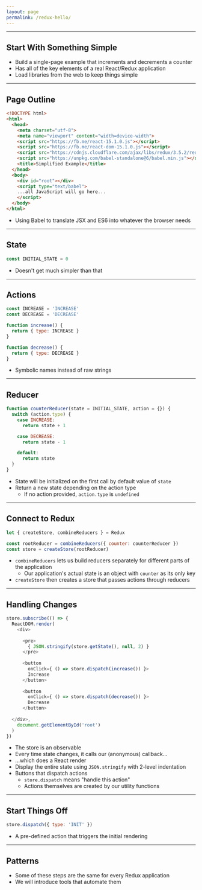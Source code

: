 ```yaml
---
layout: page
permalink: /redux-hello/
---
```


---

## Start With Something Simple

- Build a single-page example that increments and decrements a counter
- Has all of the key elements of a real React/Redux application
- Load libraries from the web to keep things simple

---

## Page Outline

```html
<!DOCTYPE html>
<html>
  <head>
    <meta charset="utf-8">
    <meta name="viewport" content="width=device-width">
    <script src="https://fb.me/react-15.1.0.js"></script>
    <script src="https://fb.me/react-dom-15.1.0.js"></script>
    <script src="https://cdnjs.cloudflare.com/ajax/libs/redux/3.5.2/redux.js"></script>
    <script src="https://unpkg.com/babel-standalone@6/babel.min.js"></script>
    <title>Simplified Example</title>
  </head>
  <body>
    <div id="root"></div>
    <script type="text/babel">
    ...all JavaScript will go here...
    </script>
  </body>
</html>
```

- Using Babel to translate JSX and ES6 into whatever the browser needs

---

## State

```js
const INITIAL_STATE = 0
```

- Doesn't get much simpler than that

---

## Actions

```js
const INCREASE = 'INCREASE'
const DECREASE = 'DECREASE'

function increase() {
  return { type: INCREASE }
}

function decrease() {
  return { type: DECREASE }
}
```

- Symbolic names instead of raw strings

---

## Reducer

```js
function counterReducer(state = INITIAL_STATE, action = {}) {
  switch (action.type) {
    case INCREASE:
      return state + 1

    case DECREASE:
      return state - 1

    default:
      return state
  }
}
```

- State will be initialized on the first call by default value of `state`
- Return a new state depending on the action type
  - If no action provided, `action.type` is `undefined`

---

## Connect to Redux

```js
let { createStore, combineReducers } = Redux

const rootReducer = combineReducers({ counter: counterReducer })
const store = createStore(rootReducer)
```

- `combineReducers` lets us build reducers separately for different parts of the application
  - Our application's actual state is an object with `counter` as its only key
- `createStore` then creates a store that passes actions through reducers

---

## Handling Changes

```js
store.subscribe(() => {
  ReactDOM.render(
    <div>
    
      <pre>
        { JSON.stringify(store.getState(), null, 2) }
      </pre>
      
      <button 
        onClick={ () => store.dispatch(increase()) }>
        Increase
      </button>
                
      <button 
        onClick={ () => store.dispatch(decrease()) }>
        Decrease
      </button>
    
  </div>,
    document.getElementById('root')
  )
})
```

- The store is an observable
- Every time state changes, it calls our (anonymous) callback...
- ...which does a React render
- Display the entire state using `JSON.stringify` with 2-level indentation
- Buttons that dispatch actions
  - `store.dispatch` means "handle this action"
  - Actions themselves are created by our utility functions

---

## Start Things Off

```js
store.dispatch({ type: 'INIT' })
```

- A pre-defined action that triggers the initial rendering

---

## Patterns

- Some of these steps are the same for every Redux application
- We will introduce tools that automate them
